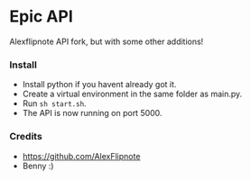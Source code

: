 # Epic API
Alexflipnote API fork, but with some other additions!

### Install
- Install python if you havent already got it.  
- Create a virtual environment in the same folder as main.py.  
- Run `sh start.sh`.  
- The API is now running on port 5000.  

### Credits
- https://github.com/AlexFlipnote  
- Benny :)
